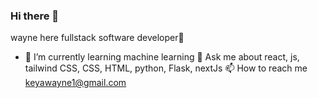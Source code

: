 ### Hi there 👋 
wayne here fullstack software developer🔭

- 🌱 I’m currently learning machine learning
💬 Ask me about react, js, tailwind CSS, CSS, HTML, python, Flask, nextJs
📫 How to reach me keyawayne1@gmail.com


<!--
**KE-mohia/KE-mohia** is a ✨ _special_ ✨ repository because its `README.md` (this file) appears on your GitHub profile.

Here are some ideas to get you started:

- 🔭 I’m currently working on ...
- 🌱 I’m currently learning ...
- 👯 I’m looking to collaborate on ...
- 🤔 I’m looking for help with ...
- 💬 Ask me about ...
- 📫 How to reach me: ...
- 😄 Pronouns: ...
- ⚡ Fun fact: ...
-->
